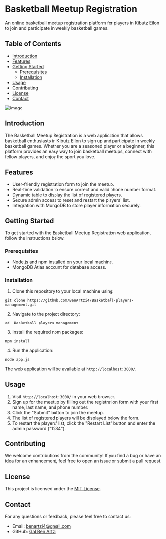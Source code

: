 # Basketball Meetup Registration

An online basketball meetup registration platform for players in Kibutz Eilon to join and participate in weekly basketball games.

## Table of Contents

- [Introduction](#introduction)
- [Features](#features)
- [Getting Started](#getting-started)
  - [Prerequisites](#prerequisites)
  - [Installation](#installation)
- [Usage](#usage)
- [Contributing](#contributing)
- [License](#license)
- [Contact](#contact)

![image](https://github.com/user-attachments/assets/93d42caf-523f-4840-bdf3-435235e86fd0)


## Introduction

The Basketball Meetup Registration is a web application that allows basketball enthusiasts in Kibutz Eilon to sign up and participate in weekly basketball games. Whether you are a seasoned player or a beginner, this platform provides an easy way to join basketball meetups, connect with fellow players, and enjoy the sport you love.

## Features

- User-friendly registration form to join the meetup.
- Real-time validation to ensure correct and valid phone number format.
- Dynamic table to display the list of registered players.
- Secure admin access to reset and restart the players' list.
- Integration with MongoDB to store player information securely.

## Getting Started

To get started with the Basketball Meetup Registration web application, follow the instructions below.

### Prerequisites

- Node.js and npm installed on your local machine.
- MongoDB Atlas account for database access.

### Installation

1. Clone this repository to your local machine using:

```
git clone https://github.com/BenArtzi4/Basketball-players-management.git
```



2. Navigate to the project directory:

```
cd  Basketball-players-management
```

3. Install the required npm packages:

```
npm install
```

4. Run the application:

```
node app.js
```


The web application will be available at `http://localhost:3000/`.

## Usage

1. Visit `http://localhost:3000/` in your web browser.
2. Sign up for the meetup by filling out the registration form with your first name, last name, and phone number.
3. Click the "Submit" button to join the meetup.
4. The list of registered players will be displayed below the form.
5. To restart the players' list, click the "Restart List" button and enter the admin password ("1234").

## Contributing

We welcome contributions from the community! If you find a bug or have an idea for an enhancement, feel free to open an issue or submit a pull request.

## License

This project is licensed under the [MIT License](LICENSE).

## Contact

For any questions or feedback, please feel free to contact us:

- Email: [benartzi4@gmail.com](mailto:benartzi4@gmail.com)
- GitHub: [Gal Ben Artzi](https://github.com/BenArtzi4)
